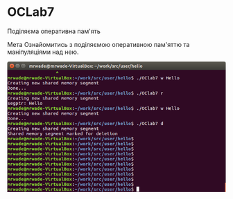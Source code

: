 # OCLab7
Поділяєма оперативна пам'ять

Мета
Ознайомитись з поділяємою оперативною пам'яттю та маніпуляціями над нею.

![](https://github.com/MrWade0405/OCLab7/blob/master/OClab7.png)
